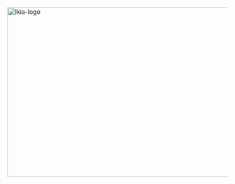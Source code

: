 <img width="1218" height="390" alt="lkia-logo" src="https://github.com/user-attachments/assets/b29e68dd-802e-441f-8881-ba88032305a3" />

